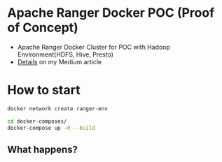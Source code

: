 # Apache Ranger Docker POC (Proof of Concept)
- Apache Ranger Docker Cluster for POC with Hadoop Environment(HDFS, Hive, Presto)
- [Details](https://kadencho.medium.com/hands-on-apache-ranger-docker-poc-with-hadoop-hdfs-hive-presto-814344a03a17) on my Medium article

# How to start
```bash
docker network create ranger-env

cd docker-composes/
docker-compose up -d --build

```

## What happens?
